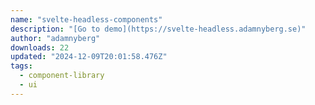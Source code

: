 ```yaml
---
name: "svelte-headless-components"
description: "[Go to demo](https://svelte-headless.adamnyberg.se)"
author: "adamnyberg"
downloads: 22
updated: "2024-12-09T20:01:58.476Z"
tags: 
  - component-library
  - ui
---
```

